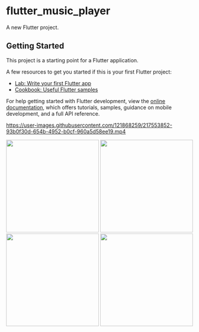 # flutter_music_player

A new Flutter project.

## Getting Started

This project is a starting point for a Flutter application.

A few resources to get you started if this is your first Flutter project:

- [Lab: Write your first Flutter app](https://docs.flutter.dev/get-started/codelab)
- [Cookbook: Useful Flutter samples](https://docs.flutter.dev/cookbook)

For help getting started with Flutter development, view the
[online documentation](https://docs.flutter.dev/), which offers tutorials,
samples, guidance on mobile development, and a full API reference.

https://user-images.githubusercontent.com/121868259/217553852-93b0f30d-654b-4952-b0cf-960a5d58ee19.mp4

<img src="https://user-images.githubusercontent.com/121868259/218278871-9eaa043b-25b7-4ed1-8e0c-cd7db30c9363.jpeg" width="250px">
<img src="https://user-images.githubusercontent.com/121868259/218278880-a7a6bcc0-9f82-4301-9af7-79364f4863eb.jpeg" width="250px">
<img src="https://user-images.githubusercontent.com/121868259/218278893-57afc1b8-5dee-4659-a16a-c7940c687435.jpeg" width="250px">
<img src="https://user-images.githubusercontent.com/121868259/218278898-ef83a4da-d0c3-4201-80cb-05833e15540a.jpeg" width="250px">
